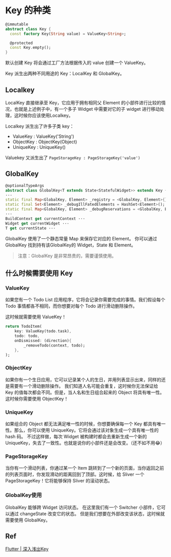 # Key 的种类

```dart
@immutable
abstract class Key {
  const factory Key(String value) = ValueKey<String>;

  @protected
  const Key.empty();
}
```

默认创建 Key 将会通过工厂方法根据传入的 value 创建一个 ValueKey。

Key 派生出两种不同用途的 Key：LocalKey 和 GlobalKey。

## Localkey

LocalKey 直接继承至 Key，它应用于拥有相同父 Element 的小部件进行比较的情况，也就是上述例子中，有一个多子 Widget 中需要对它的子 widget 进行移动处理，这时候你应该使用Localkey。

Localkey 派生出了许多子类 key：

- ValueKey : ValueKey('String')
- ObjectKey : ObjectKey(Object)
- UniqueKey : UniqueKey()

Valuekey 又派生出了 `PageStorageKey : PageStorageKey('value')`

## GlobalKey

```dart
@optionalTypeArgs
abstract class GlobalKey<T extends State<StatefulWidget>> extends Key {
···
static final Map<GlobalKey, Element> _registry = <GlobalKey, Element>{};
static final Set<Element> _debugIllFatedElements = HashSet<Element>();
static final Map<GlobalKey, Element> _debugReservations = <GlobalKey, Element>{};
···
BuildContext get currentContext ···
Widget get currentWidget ···
T get currentState ···
```

GlobalKey 使用了一个静态常量 Map 来保存它对应的 Element。
你可以通过 GlobalKey 找到持有该GlobalKey的 Widget，State 和 Element。

> 注意：GlobalKey 是非常昂贵的，需要谨慎使用。

## 什么时候需要使用 Key

### ValueKey

如果您有一个 Todo List 应用程序，它将会记录你需要完成的事情。我们假设每个 Todo 事情都各不相同，而你想要对每个 Todo 进行滑动删除操作。

这时候就需要使用 ValueKey！

```dart
return TodoItem(
    key: ValueKey(todo.task),
    todo: todo,
    onDismissed: (direction){
        _removeTodo(context, todo);
    },
);
```

### ObjectKey

如果你有一个生日应用，它可以记录某个人的生日，并用列表显示出来，同样的还是需要有一个滑动删除操作。
我们知道人名可能会重复，这时候你无法保证给 Key 的值每次都会不同。但是，当人名和生日组合起来的 Object 将具有唯一性。
这时候你需要使用 ObjectKey！

### UniqueKey

如果组合的 Object 都无法满足唯一性的时候，你想要确保每一个 Key 都具有唯一性。那么，你可以使用 UniqueKey。它将会通过该对象生成一个具有唯一性的 hash 码。
不过这样做，每次 Widget 被构建时都会去重新生成一个新的 UniqueKey，失去了一致性。也就是说你的小部件还是会改变。（还不如不用😂）

### PageStorageKey

当你有一个滑动列表，你通过某一个 Item 跳转到了一个新的页面，当你返回之前的列表页面时，你发现滑动的距离回到了顶部。这时候，给 Sliver 一个 PageStorageKey！它将能够保持 Sliver 的滚动状态。

### GlobalKey使用

GlobalKey 能够跨 Widget 访问状态。
在这里我们有一个 Switcher 小部件，它可以通过 changeState 改变它的状态。
但是我们想要在外部改变该状态，这时候就需要使用 GlobalKey。

## Ref

[Flutter | 深入浅出Key](https://juejin.im/post/5ca2152f6fb9a05e1a7a9a26)